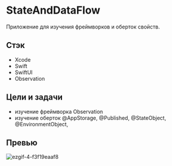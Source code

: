 # StateAndDataFlow
Приложение для изучения фреймворков и оберток свойств.

## Стэк
+ Xcode
+ Swift
+ SwiftUI
+ Observation

## Цели и задачи
+ изучение фреймворка Observation
+ изучение оберток @AppStorage, @Published, @StateObject, @EnvironmentObject,

## Превью
![ezgif-4-f3f19eaaf8](https://github.com/user-attachments/assets/f7e5946a-2f44-4896-9079-51b52468ec65)
